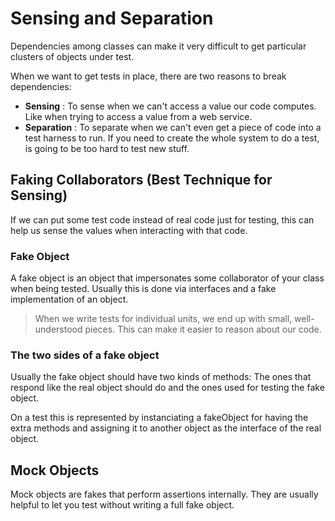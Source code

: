 # Sensing and Separation

Dependencies among classes can make it very difficult to get particular clusters of objects under test.

When we want to get tests in place, there are two reasons to break dependencies:

* **Sensing** : To sense when we can't access a value our code computes. Like when trying to access a value from a web service.
* **Separation** : To separate when we can't even get a piece of code into a test harness to run. If you need to create the whole system to do a test, is going to be too hard to test new stuff.

## Faking Collaborators (Best Technique for Sensing)

If we can put some test code instead of real code just for testing, this can help us sense the values when interacting with that code.

### Fake Object

A fake object is an object that impersonates some collaborator of your class when being tested. Usually this is done via interfaces and a fake implementation of an object.

> When we write tests for individual units, we end up with small, well-understood pieces. This can make it easier to reason about our code.

### The two sides of a fake object

Usually the fake object should have two kinds of methods: The ones that respond like the real object should do and the ones used for testing the fake object.

On a test this is represented by instanciating a fakeObject for having the extra methods and assigning it to another object as the interface of the real object.

## Mock Objects

Mock objects are fakes that perform assertions internally. They are usually helpful to let you test without writing a full fake object.
